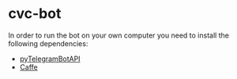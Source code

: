 # cvc-bot

In order to run the bot on your own computer you need to install the following dependencies:
* [pyTelegramBotAPI](https://github.com/eternnoir/pyTelegramBotAPI)
* [Caffe](http://caffe.berkeleyvision.org/installation.html#prerequisites)
